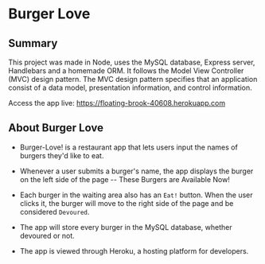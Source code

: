 # Burger Love

## Summary

This project was made in Node, uses the MySQL database, Express server, Handlebars and a homemade ORM. It follows the Model View Controller (MVC) design pattern. The MVC design pattern specifies that an application consist of a data model, presentation information, and control information. 

Access the app live: https://floating-brook-40608.herokuapp.com


## About Burger Love

* Burger-Love! is a restaurant app that lets users input the names of burgers they'd like to eat.

* Whenever a user submits a burger's name, the app displays the burger on the left side of the page -- These Burgers are Available Now!

* Each burger in the waiting area also has an `Eat!` button. When the user clicks it, the burger will move to the right side of the page and be considered `Devoured`.

* The app will store every burger in the MySQL database, whether devoured or not.

* The app is viewed through Heroku, a hosting platform for developers.